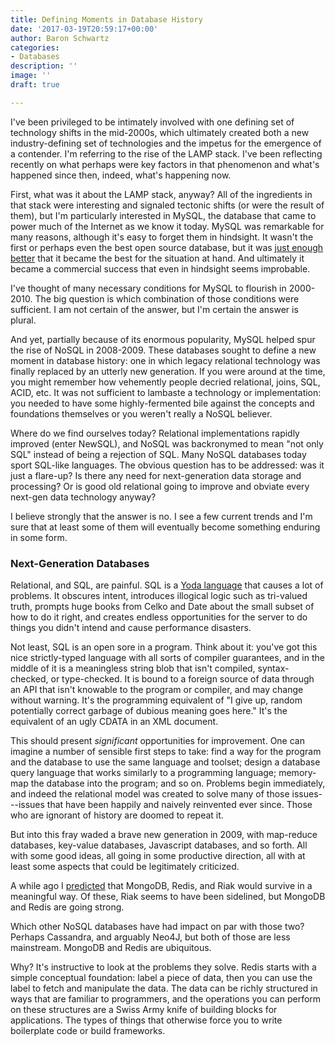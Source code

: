 ```yaml
---
title: Defining Moments in Database History
date: '2017-03-19T20:59:17+00:00'
author: Baron Schwartz
categories:
- Databases
description: ''
image: ''
draft: true

---
```

I've been privileged to be intimately involved with one defining set of technology shifts in the mid-2000s, which ultimately created both a new industry-defining set of technologies and the impetus for the emergence of a contender. I'm referring to the rise of the LAMP stack. I've been reflecting recently on what perhaps were key factors in that phenomenon and what's happened since then, indeed, what's happening now.

First, what was it about the LAMP stack, anyway? All of the ingredients in that stack were interesting and signaled tectonic shifts (or were the result of them), but I'm particularly interested in MySQL, the database that came to power much of the Internet as we know it today. MySQL was remarkable for many reasons, although it's easy to forget them in hindsight. It wasn't the first or perhaps even the best open source database, but it was [just enough better](/blog/just-enough-better) that it became the best for the situation at hand. And ultimately it became a commercial success that even in hindsight seems improbable.

I've thought of many necessary conditions for MySQL to flourish in 2000-2010. The big question is which combination of those conditions were sufficient. I am not certain of the answer, but I'm certain the answer is plural.

And yet, partially because of its enormous popularity, MySQL helped spur the rise of NoSQL in 2008-2009. These databases sought to define a new moment in database history: one in which legacy relational technology was finally replaced by an utterly new generation. If you were around at the time, you might remember how vehemently people decried relational, joins, SQL, ACID, etc. It was not sufficient to lambaste a technology or implementation: you needed to have some highly-fermented bile against the concepts and foundations themselves or you weren't really a NoSQL believer.

Where do we find ourselves today? Relational implementations rapidly improved (enter NewSQL), and NoSQL was backronymed to mean "not only SQL" instead of being a rejection of SQL. Many NoSQL databases today sport SQL-like languages. The obvious question has to be addressed: was it just a flare-up? Is there any need for next-generation data storage and processing? Or is good old relational going to improve and obviate every next-gen data technology anyway?

I believe strongly that the answer is no. I see a few current trends and I'm sure that at least some of them will eventually become something enduring in some form.

### Next-Generation Databases

Relational, and SQL, are painful. SQL is a [Yoda language](/blog/2013/02/01/if-yoda-you-were-sql-you-would-invent/) that causes a lot of problems. It obscures intent, introduces illogical logic such as tri-valued truth, prompts huge books from Celko and Date about the small subset of how to do it right, and creates endless opportunities for the server to do things you didn't intend and cause performance disasters.

Not least, SQL is an open sore in a program. Think about it: you've got this nice strictly-typed language with all sorts of compiler guarantees, and in the middle of it is a meaningless string blob that isn't compiled, syntax-checked, or type-checked. It is bound to a foreign source of data through an API that isn't knowable to the program or compiler, and may change without warning. It's the programming equivalent of "I give up, random potentially correct garbage of dubious meaning goes here." It's the equivalent of an ugly CDATA in an XML document.

This should present _significant_ opportunities for improvement. One can imagine a number of sensible first steps to take: find a way for the program and the database to use the same language and toolset; design a database query language that works similarly to a programming language; memory-map the database into the program; and so on. Problems begin immediately, and indeed the relational model was created to solve many of those issues---issues that have been happily and naively reinvented ever since. Those who are ignorant of history are doomed to repeat it.

But into this fray waded a brave new generation in 2009, with map-reduce databases, key-value databases, Javascript databases, and so forth. All with some good ideas, all going in some productive direction, all with at least some aspects that could be legitimately criticized.

A while ago I [predicted](/blog/2013/01/10/bold-predictions-on-which-nosql-databases-will-survive/) that MongoDB, Redis, and Riak would survive in a meaningful way. Of these, Riak seems to have been sidelined, but MongoDB and Redis are going strong.

Which other NoSQL databases have had impact on par with those two? Perhaps Cassandra, and arguably Neo4J, but both of those are less mainstream. MongoDB and Redis are ubiquitous.

Why? It's instructive to look at the problems they solve. Redis starts with a simple conceptual foundation: label a piece of data, then you can use the label to fetch and manipulate the data. The data can be richly structured in ways that are familiar to programmers, and the operations you can perform on these structures are a Swiss Army knife of building blocks for applications. The types of things that otherwise force you to write boilerplate code or build frameworks.